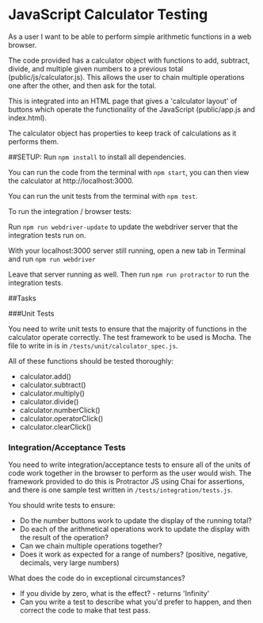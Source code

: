 # JavaScript Calculator Testing

As a user I want to be able to perform simple arithmetic functions in a web browser.

The code provided has a calculator object with functions to add, subtract, divide, and multiple given numbers to a previous total (public/js/calculator.js). This allows the user to chain multiple operations one after the other, and then ask for the total.

This is integrated into an HTML page that gives a 'calculator layout' of buttons which operate the functionality of the JavaScript (public/app.js and index.html).

The calculator object has properties to keep track of calculations as it performs them.


##SETUP:
Run `npm install` to install all dependencies.

You can run the code from the terminal with `npm start`, you can then view the calculator at http://localhost:3000.

You can run the unit tests from the terminal with `npm test`.

To run the integration / browser tests:

Run `npm run webdriver-update` to update the webdriver server that the integration tests run on.

With your localhost:3000 server still running, open a new tab in Terminal and run `npm run webdriver`

Leave that server running as well. Then run `npm run protractor` to run the integration tests.

##Tasks

###Unit Tests

You need to write unit tests to ensure that the majority of functions in the calculator operate correctly. The test framework to be used is Mocha. The file to write in is in `/tests/unit/calculator_spec.js`.

All of these functions should be tested thoroughly:

  - calculator.add()
  - calculator.subtract()
  - calculator.multiply()
  - calculator.divide()
  - calculator.numberClick()
  - calculator.operatorClick()
  - calculator.clearClick()

### Integration/Acceptance Tests

You need to write integration/acceptance tests to ensure all of the units of code work together in the browser to perform as the user would wish. The framework provided to do this is Protractor JS using Chai for assertions, and there is one sample test written in `/tests/integration/tests.js`.

You should write tests to ensure:

  - Do the number buttons work to update the display of the running total?
  - Do each of the arithmetical operations work to update the display with the result of the operation?
  - Can we chain multiple operations together?
  - Does it work as expected for a range of numbers? (positive, negative, decimals, very large numbers)

What does the code do in exceptional circumstances?

  - If you divide by zero, what is the effect? - returns 'Infinity'
  - Can you write a test to describe what you'd prefer to happen, and then correct the code to make that test pass.
